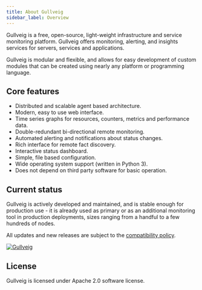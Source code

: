```yaml
---
title: About Gullveig
sidebar_label: Overview
---
```


Gullveig is a free, open-source, light-weight infrastructure and service monitoring platform. Gullveig offers
monitoring, alerting, and insights services for servers, services and applications.

Gullveig is modular and flexible, and allows for easy development of custom modules that can be created 
using nearly any platform or programming language.

## Core features

- Distributed and scalable agent based architecture.
- Modern, easy to use web interface.
- Time series graphs for resources, counters, metrics and performance data.
- Double-redundant bi-directional remote monitoring.
- Automated alerting and notifications about status changes.
- Rich interface for remote fact discovery.
- Interactive status dashboard.
- Simple, file based configuration.
- Wide operating system support (written in Python 3).
- Does not depend on third party software for basic operation.


## Current status

Gullveig is actively developed and maintained, and is stable enough for production use - it is already used as primary
or as an additional monitoring tool in production deployments, sizes ranging from a handful to a few hundreds of nodes.

All updates and new releases are subject to the [compatibility policy](./setup/upgrading.md#compatibility).

[![Gullveig](/img/gullveig.png)](./webui.md)

## License

Gullveig is licensed under Apache 2.0 software license.

